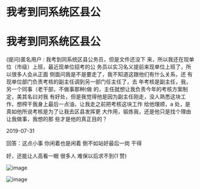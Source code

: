 # 我考到同系统区县公

# 我考到同系统区县公

(提问)匿名用户 : 我考到同系统区县公务员，但是文件还没下 来，所以我还在现单位（市级）上班，最近现单位招考的公 务员以实习名义提前来现单位上班了，所以很多人会从正面 侧面问我是不是要走了，我不知道这跟他们有什么关系，还 有现单位部门负责考核的副主任调到另一部门任主任了，去 年考核是副主任，我，另一个同事（老干部，不做事那种)做 的，主任就想让我负责今年的考核方案制定，美其名曰对我 有好处，但是我觉得他是因为副主任刚走，没人熟悉这块工 作，想榨干我身上最后一点油，让我走之前把考核这块工作 给他理顺，a 处，是真如他所说考核是为了让我去区县发挥更 大作用，锻炼我，还是他只是找个理由让我做事，我想的那 些才是他的真正目的？

2019-07-31

回答：这点小事 你闲着也是闲着 倒不如站好最后一岗 干得

好，还能让人高看一眼 很多人 难保以后求不到(1 赞)

![image](img/Image_106.png)

![image](img/Image_107.png)